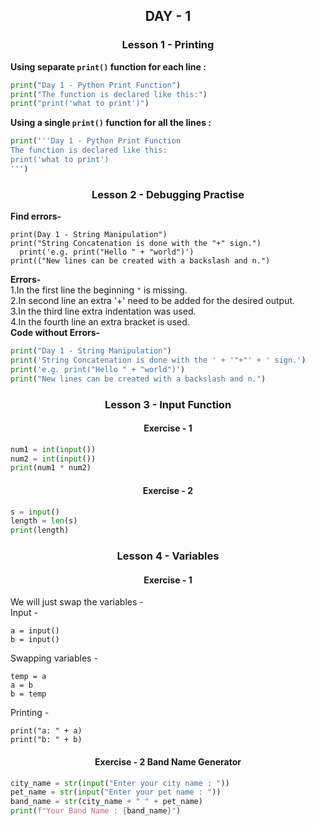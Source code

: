 <h2 style="text-align:center">DAY - 1</h2>  

<h3 style="text-align:center;">Lesson 1 - Printing</h3>    

**Using separate `print()` function for each line :**  
```python
print("Day 1 - Python Print Function")
print("The function is declared like this:")
print("print('what to print')")
```
**Using a single `print()` function for all the lines :**
```python
print('''Day 1 - Python Print Function
The function is declared like this:
print('what to print')
''')
```

<h3 style="text-align:center;">Lesson 2 - Debugging Practise</h3>   

**Find errors-**
```
print(Day 1 - String Manipulation")
print("String Concatenation is done with the "+" sign.")
  print('e.g. print("Hello " + "world")')
print(("New lines can be created with a backslash and n.")
```
**Errors-**  
1.In the first line the beginning `"` is missing.  
2.In second line an extra '+' need to be added for the desired output.  
3.In the third line extra indentation was used.  
4.In the fourth line an extra bracket is used.  
**Code without Errors-**  
```python
print("Day 1 - String Manipulation")
print('String Concatenation is done with the ' + '"+"' + ' sign.')
print('e.g. print("Hello " + "world")')
print("New lines can be created with a backslash and n.")
```
<h3 style="text-align:center;">Lesson 3 - Input Function</h3>  

<h4 style="text-align:center">Exercise - 1</h4>    

```python
num1 = int(input())
num2 = int(input())
print(num1 * num2)
```
<h4 style="text-align:center">Exercise - 2</h4>  

```python
s = input()
length = len(s)
print(length)
```
<h3 style="text-align:center;">Lesson 4 - Variables</h3>  

<h4 style="text-align:center">Exercise - 1</h4>  

We will just swap the variables -  
Input - 
```
a = input()
b = input()
```
Swapping variables - 
```
temp = a
a = b
b = temp
```
Printing - 
```
print("a: " + a)
print("b: " + b)
```
<h4 style="text-align:center">Exercise - 2 Band Name Generator</h4>  

```python
city_name = str(input("Enter your city name : "))
pet_name = str(input("Enter your pet name : "))
band_name = str(city_name + " " + pet_name)
print(f"Your Band Name : {band_name}")
```
